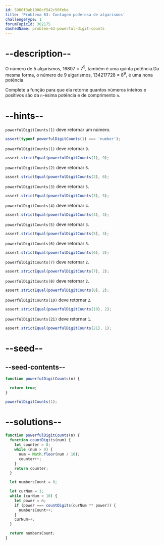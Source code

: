 ```yaml
---
id: 5900f3ab1000cf542c50febe
title: 'Problema 63: Contagem poderosa de algarismos'
challengeType: 1
forumTopicId: 302175
dashedName: problem-63-powerful-digit-counts
---
```


# --description--

O número de 5 algarismos, 16807 = 7<sup>5</sup>, também é uma quinta potência.Da mesma forma, o número de 9 algarismos, 134217728 = 8<sup>9</sup>, é uma nona potência.

Complete a função para que ela retorne quantos números inteiros e positivos são da `n`-ésima potência e de comprimento `n`.

# --hints--

`powerfulDigitCounts(1)` deve retornar um número.

```js
assert(typeof powerfulDigitCounts(1) === 'number');
```

`powerfulDigitCounts(1)` deve retornar `9`.

```js
assert.strictEqual(powerfulDigitCounts(1), 9);
```

`powerfulDigitCounts(2)` deve retornar `6`.

```js
assert.strictEqual(powerfulDigitCounts(2), 6);
```

`powerfulDigitCounts(3)` deve retornar `5`.

```js
assert.strictEqual(powerfulDigitCounts(3), 5);
```

`powerfulDigitCounts(4)` deve retornar `4`.

```js
assert.strictEqual(powerfulDigitCounts(4), 4);
```

`powerfulDigitCounts(5)` deve retornar `3`.

```js
assert.strictEqual(powerfulDigitCounts(5), 3);
```

`powerfulDigitCounts(6)` deve retornar `3`.

```js
assert.strictEqual(powerfulDigitCounts(6), 3);
```

`powerfulDigitCounts(7)` deve retornar `2`.

```js
assert.strictEqual(powerfulDigitCounts(7), 2);
```

`powerfulDigitCounts(8)` deve retornar `2`.

```js
assert.strictEqual(powerfulDigitCounts(8), 2);
```

`powerfulDigitCounts(10)` deve retornar `2`.

```js
assert.strictEqual(powerfulDigitCounts(10), 2);
```

`powerfulDigitCounts(21)` deve retornar `1`.

```js
assert.strictEqual(powerfulDigitCounts(21), 1);
```

# --seed--

## --seed-contents--

```js
function powerfulDigitCounts(n) {

  return true;
}

powerfulDigitCounts(1);
```

# --solutions--

```js
function powerfulDigitCounts(n) {
  function countDigits(num) {
    let counter = 0;
    while (num > 0) {
      num = Math.floor(num / 10);
      counter++;
    }
    return counter;
  }

  let numbersCount = 0;

  let curNum = 1;
  while (curNum < 10) {
    let power = n;
    if (power === countDigits(curNum ** power)) {
      numbersCount++;
    }
    curNum++;
  }

  return numbersCount;
}
```
